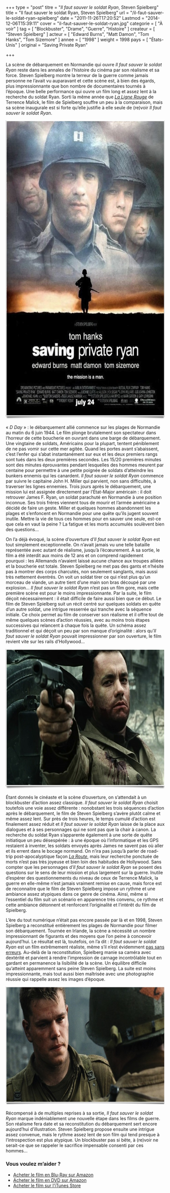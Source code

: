 +++
type = "post"
titre = "<em>Il faut sauver le soldat Ryan</em>, Steven Spielberg"
title = "Il faut sauver le soldat Ryan, Steven Spielberg"
url = "/il-faut-sauver-le-soldat-ryan-spielberg"
date = "2011-11-26T17:20:52"
Lastmod = "2014-12-06T15:39:11"
cover = "il-faut-sauver-le-soldat-ryan.jpg"
categorie = [ "À voir" ]
tag = [ "Blockbuster", "Drame", "Guerre", "Histoire" ]
createur = [ "Steven Spielberg" ]
acteur = [ "Edward Burns", "Matt Damon", "Tom Hanks", "Tom Sizemore" ]
annee = [ "1998" ]
weight = 1998
pays = [ "États-Unis" ]
original = "Saving Private Ryan"

+++

<p>La scène de débarquement en Normandie qui ouvre <em>Il faut sauver le soldat Ryan</em> reste dans les annales de l&rsquo;histoire du cinéma par son réalisme et sa force. Steven Spielberg montre la terreur de la guerre comme jamais personne ne l&rsquo;avait vu auparavant et cette scène est, à bien des égards, plus impressionnante que bon nombre de documentaires tournés à l&rsquo;époque. Une belle performance qui ouvre un film long et assez lent à la recherche du soldat Ryan. Sorti la même année que <em><a href="http://voiretmanger.fr/2010/07/21/ligne-rouge-malick/">La Ligne Rouge</a></em> de Terrence Malick, le film de Spielberg souffre un peu à la comparaison, mais sa scène inaugurale est si forte qu&rsquo;elle justifie à elle seule de (re)voir <em>Il faut sauver le soldat Ryan</em>.</p>
<a href="http://www.allocine.fr/film/fichefilm_gen_cfilm=18598.html"><img class="aligncenter" style="border-style: initial; border-color: initial; border-width: 0px;" src="spielberg-sauver-soldat-ryan.jpg" alt="Spielberg sauver soldat ryan" width="690" height="945" border="0" /></a>
<p>« <em>D Day</em> » : le débarquement allié commence sur les plages de Normandie au matin du 6 juin 1944. Le film plonge brutalement son spectateur dans l&rsquo;horreur de cette boucherie en ouvrant dans une barge de débarquement. Une vingtaine de soldats, Américains pour la plupart, tentent péniblement de ne pas vomir sur cette mer agitée. Quand les portes avant s&rsquo;abaissent, c&rsquo;est l&rsquo;enfer qui s&rsquo;abat instantanément sur eux et les deux premiers rangs sont tués dans les deux premières secondes. Les 15/20 premières minutes sont des minutes éprouvantes pendant lesquelles des hommes meurent par centaine pour permettre à une petite poignée de soldats d&rsquo;atteindre les bunkers ennemis qui les canardent. <em>Il faut sauver le soldat Ryan</em> commence par suivre le capitaine John H. Miller qui parvient, non sans difficultés, à traverser les lignes ennemies. Trois jours après le débarquement, une mission lui est assignée directement par l&rsquo;État-Major américain : il doit retrouver James F. Ryan, un soldat parachuté en Normandie à une position inconnue. Ses trois frères viennent tous de mourir et l&rsquo;armée américaine a décidé de faire un geste. Miller et quelques hommes abandonnent les plages et s&rsquo;enfoncent en Normandie pour une quête qu&rsquo;ils jugent souvent inutile. Mettre la vie de tous ces hommes pour en sauver une seule, est-ce que cela en vaut la peine ? La fatigue et les morts accumulés soulèvent bien des questions…</p>
<p>On l&rsquo;a déjà évoqué, la scène d&rsquo;ouverture d&rsquo;<em>Il faut sauver le soldat Ryan</em> est tout simplement exceptionnelle. On n&rsquo;avait jamais vu une telle bataille représentée avec autant de réalisme, jusqu&rsquo;à l&rsquo;écœurement. À sa sortie, le film a été interdit aux moins de 12 ans et on comprend rapidement pourquoi : les Allemands n&rsquo;avaient laissé aucune chance aux troupes alliées et la boucherie est totale. Steven Spielberg ne met pas des gants et n&rsquo;hésite pas à montrer des corps charcutés, non seulement sanglants, mais aussi très nettement éventrés. On voit un soldat tirer ce qui n&rsquo;est plus qu&rsquo;un morceau de viande, un autre tient d&rsquo;une main son bras découpé par une explosion… <em>Il faut sauver le soldat Ryan</em> n&rsquo;est pas un film gore, mais cette première scène est pour le moins impressionnante. Par la suite, le film déçoit nécessairement : il était difficile de faire aussi bien que ce début. Le film de Steven Spielberg suit un récit centré sur quelques soldats en quête d&rsquo;un autre soldat, une intrigue resserrée qui tranche avec la séquence initiale. Ce choix permet au film de conserver son réalisme et il offre tout de même quelques scènes d&rsquo;action réussies, avec au moins trois étapes successives qui relancent à chaque fois la quête. Un schéma assez traditionnel et qui déçoit un peu par son manque d&rsquo;originalité : alors qu&rsquo;<em>Il faut sauver le soldat Ryan</em> pouvait impressionner par son ouverture, le film revient vite sur les rails d&rsquo;Hollywood…</p>
<img class="aligncenter" style="border-style: initial; border-color: initial; border-width: 0px;" src="tom-hanks-private-ryan.jpg" alt="Tom hanks private ryan" width="690" height="444" border="0" />
<p>Étant donnés le cinéaste et la scène d&rsquo;ouverture, on s&rsquo;attendait à un blockbuster d&rsquo;action assez classique. <em>Il faut sauver le soldat Ryan</em> choisit toutefois une voie assez différente : nonobstant les trois séquences d&rsquo;action après le débarquement, le film de Steven Spielberg s&rsquo;avère plutôt calme et même assez lent. Sur près de trois heures, le temps cumulé d&rsquo;action est finalement assez réduit et <em>Il faut sauver le soldat Ryan</em> laisse de la place aux dialogues et à ses personnages qui ne sont pas que la chair à canon. La recherche du soldat Ryan s&rsquo;apparente également à une sorte de quête initiatique un peu désespérée : à une époque où l&rsquo;informatique et les GPS restaient à inventer, les soldats envoyés après James ne savent pas où aller et ils errent dans le bocage normand. On n&rsquo;ira pas jusqu&rsquo;à parler de road-trip post-apocalyptique façon <em><a href="http://voiretmanger.fr/2009/12/05/la-route-hillcoat/">La Route</a></em>, mais leur recherche ponctuée de morts n&rsquo;est pas très joyeuse et bien loin des habitudes de Hollywood. Sans compter que les personnages d&rsquo;<em>Il faut sauver le soldat Ryan</em> se posent des questions sur le sens de leur mission et plus largement sur la guerre. Inutile d&rsquo;espérer des questionnements du niveau de ceux de Terrence Malick, la guerre en elle-même n&rsquo;est jamais vraiment remise en cause, mais force est de reconnaitre que le film de Steven Spielberg impose un rythme et une ambiance assez atypiques dans ce genre de cinéma. Ainsi, même si l&rsquo;essentiel du film suit un scénario en apparence très convenu, ce rythme et cette ambiance détonnent et renforcent l&rsquo;originalité et l&rsquo;intérêt du film de Spielberg.</p>
<p>L&rsquo;ère du tout numérique n&rsquo;était pas encore passée par là et en 1998, Steven Spielberg a reconstitué entièrement les plages de Normandie pour filmer son débarquement. Tournée en Irlande, la scène a nécessité un nombre impressionnant de figurants et des moyens que l&rsquo;on peine à concevoir aujourd&rsquo;hui. Le résultat est là, toutefois, on l&rsquo;a dit : <em>Il faut sauver le soldat Ryan</em> est un film extrêmement réaliste, même s&rsquo;il n&rsquo;est évidemment <a href="http://fr.wikipedia.org/wiki/Il_faut_sauver_le_soldat_ryan#R.C3.A9alisme_et_erreurs_des_sc.C3.A8nes_du_film">pas sans erreurs</a>. Au-delà de la reconstitution, Spielberg manie sa caméra avec dextérité et parvient à rendre l&rsquo;impression de carnage incontrôlable tout en gardant en permanence la lisibilité de la scène. Un équilibre difficile qu&rsquo;atteint apparemment sans peine Steven Spielberg. La suite est moins impressionnante, mais tout aussi bien maîtrisée avec une photographie réussie qui rappelle assez les images d&rsquo;époque.</p>
<img class="aligncenter" style="border-style: initial; border-color: initial; border-width: 0px;" src="soldat-ryan-matt-damon.jpg" alt="Soldat ryan matt damon" width="690" height="375" border="0" />
<p>Récompensé à de multiples reprises à sa sortie, <em>Il faut sauver le soldat Ryan</em> marque indéniablement une nouvelle étape dans les films de guerre. Son réalisme fera date et sa reconstitution du débarquement sert encore aujourd&rsquo;hui d&rsquo;illustration. Steven Spielberg propose ensuite une intrigue assez convenue, mais le rythme assez lent de son film qui tend presque à l&rsquo;introspection est plus atypique. Un blockbuster pas si bête, à (re)voir ne serait-ce que se rappeler le sacrifice impensable consenti par ces hommes…</p>
<div class="amazon">
<h3>Vous voulez m&rsquo;aider ?</h3>
<ul>
<li><a href="http://www.amazon.fr/gp/product/B003EN2SKA/ref=as_li_ss_tl?ie=UTF8&#038;tag=leblogdenic07-21&#038;linkCode=as2&#038;camp=1642&#038;creative=19458&#038;creativeASIN=B003EN2SKA">Acheter le film en Blu-Ray sur Amazon</a></li>
<li><a href="http://www.amazon.fr/gp/product/B000CCZ2FY/ref=as_li_ss_tl?ie=UTF8&#038;tag=leblogdenic07-21&#038;linkCode=as2&#038;camp=1642&#038;creative=19458&#038;creativeASIN=B000CCZ2FY">Acheter le film en DVD sur Amazon</a></li>
<li><a href="http://itunes.apple.com/fr/movie/il-faut-sauver-le-soldat-ryan/id370381364">Acheter le film sur l&rsquo;iTunes Store</a></li>
</ul>
</div>

